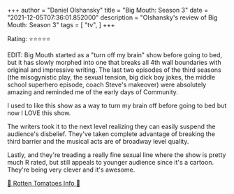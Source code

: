 +++
author = "Daniel Olshansky"
title = "Big Mouth: Season 3"
date = "2021-12-05T07:36:01.852000"
description = "Olshansky's review of Big Mouth: Season 3"
tags = [
    "tv",
]
+++

Rating: ⭐⭐⭐⭐⭐

EDIT: Big Mouth started as a "turn off my brain" show before going to bed, but it has slowly morphed into one that breaks all 4th wall boundaries with original and impressive writing. The last two episodes of the third seasons (the misogynistic play, the sexual tension, big dick boy jokes, the middle school superhero episode, coach Steve's makeover) were absolutely amazing and reminded me of the early days of Community.

I used to like this show as a way to turn my brain off before going to bed but now I LOVE this show.

The writers took it to the next level realizing they can easily suspend the audience's disbelief. They've taken complete advantage of breaking the third barrier and the musical acts are of broadway level quality.

Lastly, and they're treading a really fine sexual line where the show is pretty much R rated, but still appeals to younger audience since it's a cartoon. They're being very clever and it's awesome.

[🍅 Rotten Tomatoes Info 🍅](https://www.rottentomatoes.com//tv/big_mouth/s03)